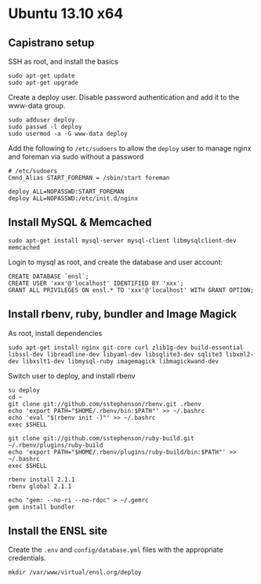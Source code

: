 # Ubuntu 13.10 x64

## Capistrano setup

SSH as root, and install the basics

    sudo apt-get update
    sudo apt-get upgrade

Create a deploy user. Disable password authentication and add it to the www-data group.

    sudo adduser deploy
    sudo passwd -l deploy
    sudo usermod -a -G www-data deploy

Add the following to `/etc/sudoers` to allow the `deploy` user to manage nginx and foreman via sudo without a password
  
    # /etc/sudoers
    Cmnd_Alias START_FOREMAN = /sbin/start foreman

    deploy ALL=NOPASSWD:START_FOREMAN
    deploy ALL=NOPASSWD:/etc/init.d/nginx

## Install MySQL & Memcached

    sudo apt-get install mysql-server mysql-client libmysqlclient-dev memcached

Login to mysql as root, and create the database and user account:

    CREATE DATABASE `ensl`;
    CREATE USER 'xxx'@'localhost' IDENTIFIED BY 'xxx';
    GRANT ALL PRIVILEGES ON ensl.* TO 'xxx'@'localhost' WITH GRANT OPTION;

## Install rbenv, ruby, bundler and Image Magick

As root, install dependencies

    sudo apt-get install nginx git-core curl zlib1g-dev build-essential libssl-dev libreadline-dev libyaml-dev libsqlite3-dev sqlite3 libxml2-dev libxslt1-dev libmysql-ruby imagemagick libmagickwand-dev

Switch user to deploy, and install rbenv

    su deploy
    cd ~
    git clone git://github.com/sstephenson/rbenv.git .rbenv
    echo 'export PATH="$HOME/.rbenv/bin:$PATH"' >> ~/.bashrc
    echo 'eval "$(rbenv init -)"' >> ~/.bashrc
    exec $SHELL

    git clone git://github.com/sstephenson/ruby-build.git ~/.rbenv/plugins/ruby-build
    echo 'export PATH="$HOME/.rbenv/plugins/ruby-build/bin:$PATH"' >> ~/.bashrc
    exec $SHELL

    rbenv install 2.1.1
    rbenv global 2.1.1

    echo "gem: --no-ri --no-rdoc" > ~/.gemrc
    gem install bundler

## Install the ENSL site

Create the `.env` and `config/database.yml` files with the appropriate credentials.

    mkdir /var/www/virtual/ensl.org/deploy
